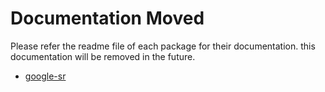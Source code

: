# Documentation Moved

Please refer the readme file of each package for their documentation. this documentation will be removed in the future.


* [google-sr](https://github.com/typicalninja/google-sr/blob/master/packages/google-sr/README.md)